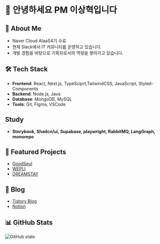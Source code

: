 # 👋 안녕하세요 PM 이상혁입니다

## 🚀 About Me
- Naver Cloud AIaaS4기 수료
- 현재 Slack에서 IT 커뮤니티를 운영하고 있습니다.
- 개발 경험을 바탕으로 기획자로서의 역량을 쌓아가고 있습니다.
## 🛠️ Tech Stack
- **Frontend**: React, Next.js, TypeSciprt,TailwindCSS, JavaScript, Styled-Components
- **Backend**: Node.js, Java  
- **Database**: MongoDB, MySQL  
- **Tools**: Git, Figma, VSCode

## Study
- **Storybook, Shadcn/ui, Supabase, playwright, RabbitMQ, LangGraph, monorepo**

## 📂 Featured Projects
- [GoodSeul](https://github.com/helloa1109/goodseul)
- [WEPLI](https://github.com/helloa1109/Wepli)
- [DREAMSTAY](https://github.com/helloa1109/Dreamstay)

## 📝 Blog
- [Tistory Blog](https://hyukding.tistory.com/)  
- [Notion](https://sour-rainforest-ad6.notion.site/PM-28a1940e16a4804eaaddeea92d18f16f?pvs=74)

## 📊 GitHub Stats
![GitHub stats](https://github-readme-stats.vercel.app/api?username=your-username&show_icons=true&theme=radical)  
